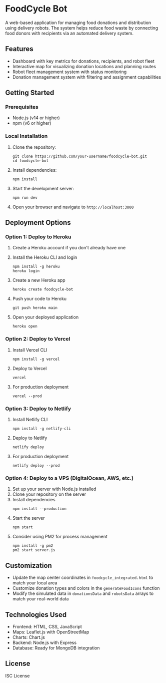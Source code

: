 # FoodCycle Bot

A web-based application for managing food donations and distribution using delivery robots. The system helps reduce food waste by connecting food donors with recipients via an automated delivery system.

## Features

- Dashboard with key metrics for donations, recipients, and robot fleet
- Interactive map for visualizing donation locations and planning routes
- Robot fleet management system with status monitoring
- Donation management system with filtering and assignment capabilities

## Getting Started

### Prerequisites

- Node.js (v14 or higher)
- npm (v6 or higher)

### Local Installation

1. Clone the repository:
   ```
   git clone https://github.com/your-username/foodcycle-bot.git
   cd foodcycle-bot
   ```

2. Install dependencies:
   ```
   npm install
   ```

3. Start the development server:
   ```
   npm run dev
   ```

4. Open your browser and navigate to `http://localhost:3000`

## Deployment Options

### Option 1: Deploy to Heroku

1. Create a Heroku account if you don't already have one
2. Install the Heroku CLI and login
   ```
   npm install -g heroku
   heroku login
   ```

3. Create a new Heroku app
   ```
   heroku create foodcycle-bot
   ```

4. Push your code to Heroku
   ```
   git push heroku main
   ```

5. Open your deployed application
   ```
   heroku open
   ```

### Option 2: Deploy to Vercel

1. Install Vercel CLI
   ```
   npm install -g vercel
   ```

2. Deploy to Vercel
   ```
   vercel
   ```

3. For production deployment
   ```
   vercel --prod
   ```

### Option 3: Deploy to Netlify

1. Install Netlify CLI
   ```
   npm install -g netlify-cli
   ```

2. Deploy to Netlify
   ```
   netlify deploy
   ```

3. For production deployment
   ```
   netlify deploy --prod
   ```

### Option 4: Deploy to a VPS (DigitalOcean, AWS, etc.)

1. Set up your server with Node.js installed
2. Clone your repository on the server
3. Install dependencies
   ```
   npm install --production
   ```
4. Start the server
   ```
   npm start
   ```
5. Consider using PM2 for process management
   ```
   npm install -g pm2
   pm2 start server.js
   ```

## Customization

- Update the map center coordinates in `foodcycle_integrated.html` to match your local area
- Customize donation types and colors in the `generateFoodIcons` function
- Modify the simulated data in `donationsData` and `robotsData` arrays to match your real-world data

## Technologies Used

- Frontend: HTML, CSS, JavaScript
- Maps: Leaflet.js with OpenStreetMap
- Charts: Chart.js
- Backend: Node.js with Express
- Database: Ready for MongoDB integration

## License

ISC License
